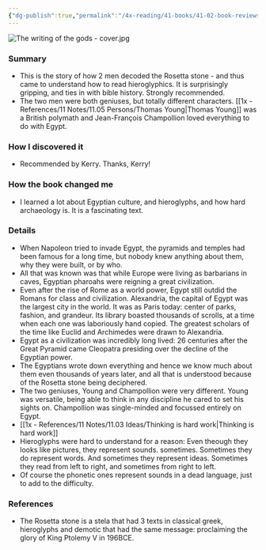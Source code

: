 ```yaml
---
{"dg-publish":true,"permalink":"/4x-reading/41-books/41-02-book-reviews/the-writing-of-the-gods-edward-dolnick/","title":"The Writing of the Gods - Edward Dolnick","noteIcon":""}
---
```


![The writing of the gods - cover.jpg](/img/user/4x%20-%20Reading/41%20Books/41.02%20Book%20reviews/The%20writing%20of%20the%20gods%20-%20cover.jpg)
### Summary
- This is the story of how 2 men decoded the Rosetta stone - and thus came to understand how to read hieroglyphics. It is surprisingly gripping, and ties in with bible history. Strongly recommended.
- The two men were both geniuses, but totally different characters. [[1x - References/11 Notes/11.05 Persons/Thomas Young\|Thomas Young]] was a British polymath and Jean-François Champollion loved everything to do with Egypt.
### How I discovered it
- Recommended by Kerry. Thanks, Kerry!

### How the book changed me
- I learned a lot about Egyptian culture, and hieroglyphs, and how hard archaeology is. It is a fascinating text.

### Details
- When Napoleon tried to invade Egypt, the pyramids and temples had been famous for a long time, but nobody knew anything about them, why they were built, or by who.
- All that was known was that while Europe were living as barbarians in caves, Egyptian pharoahs were reigning a great civilization.
- Even after the rise of Rome as a world power, Egypt still outdid the Romans for class and civilization. Alexandria, the capital of Egypt was the largest city in the world. It was as Paris today: center of parks, fashion, and grandeur. Its library boasted thousands of scrolls, at a time when each one was laboriously hand copied. The greatest scholars of the time like Euclid and Archimedes were drawn to Alexandria.
- Egypt as a civilization was incredibly long lived: 26 centuries after the Great Pyramid came Cleopatra presiding over the decline of the Egyptian power.
- The Egyptians wrote down everything and hence we know much about them even thousands of years later, and all that is understood because of the Rosetta stone being deciphered.
- The two geniuses, Young and Champollion were very different. Young was versatile, being able to think in any discipline he cared to set his sights on. Champollion was single-minded and focussed entirely on Egypt.
- [[1x - References/11 Notes/11.03 Ideas/Thinking is hard work\|Thinking is hard work]]
- Hieroglyphs were hard to understand for a reason: Even theough they looks like pictures, they represent sounds. sometimes. Sometimes they do represent words. And sometimes they represent ideas. Sometimes they read from left to right, and sometimes from right to left. 
- Of course the phonetic ones represent sounds in a dead language, just to add to the difficulty.
### References
- The Rosetta stone is a stela that had 3 texts in classical greek, hieroglyphs and demotic that had the same message: proclaiming the glory of King Ptolemy V in 196BCE.
